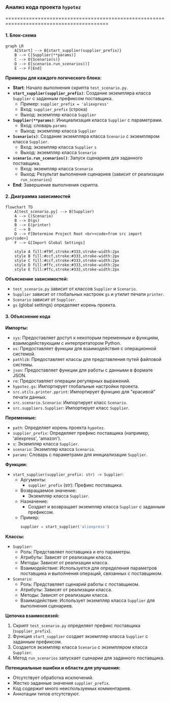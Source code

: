### **Анализ кода проекта `hypotez`**

=========================================================================================

#### **1. Блок-схема**

```mermaid
graph LR
    A[Start] --> B{start_supplier(supplier_prefix)}
    B --> C[Supplier(**params)]
    C --> D{Scenario(s)}
    D --> E[scenario.run_scenarios()]
    E --> F[End]
```

**Примеры для каждого логического блока:**

- **Start**: Начало выполнения скрипта `test_scenario.py`.
- **`start_supplier(supplier_prefix)`**: Создание экземпляра класса `Supplier` с заданным префиксом поставщика.
  - Пример: `supplier_prefix = 'aliexpress'`
  - Вход: `supplier_prefix` (строка)
  - Выход: экземпляр класса `Supplier`
- **`Supplier(**params)`**: Инициализация класса `Supplier` с параметрами.
  - Вход: словарь `params`
  - Выход: экземпляр класса `Supplier`
- **`Scenario(s)`**: Создание экземпляра класса `Scenario` с экземпляром класса `Supplier`.
  - Вход: экземпляр класса `Supplier` `s`
  - Выход: экземпляр класса `Scenario`
- **`scenario.run_scenarios()`**: Запуск сценариев для заданного поставщика.
  - Вход: экземпляр класса `Scenario`
  - Выход: Результат выполнения сценариев (зависит от реализации `run_scenarios`)
- **End**: Завершение выполнения скрипта.

#### **2. Диаграмма зависимостей**

```mermaid
flowchart TD
    A[test_scenario.py] --> B(Supplier)
    A --> C(Scenario)
    B --> D(gs)
    B --> E(printer)
    C --> B
    D --> F[Determine Project Root <br><code>from src import gs</code>]
    F --> G[Import Global Settings]
    
    style A fill:#f9f,stroke:#333,stroke-width:2px
    style B fill:#ccf,stroke:#333,stroke-width:2px
    style C fill:#ccf,stroke:#333,stroke-width:2px
    style D fill:#ffc,stroke:#333,stroke-width:2px
    style E fill:#ffc,stroke:#333,stroke-width:2px
```

**Объяснение зависимостей:**

- `test_scenario.py` зависит от классов `Supplier` и `Scenario`.
- `Supplier` зависит от глобальных настроек `gs` и утилит печати `printer`.
- `Scenario` зависит от `Supplier`.
- `gs` (global settings) определяет корень проекта.

#### **3. Объяснение кода**

**Импорты:**

- `sys`: Предоставляет доступ к некоторым переменным и функциям, взаимодействующим с интерпретатором Python.
- `os`: Предоставляет функции для взаимодействия с операционной системой.
- `pathlib`: Предоставляет классы для представления путей файловой системы.
- `json`: Предоставляет функции для работы с данными в формате JSON.
- `re`: Предоставляет операции регулярных выражений.
- `hypotez.gs`: Импортирует глобальные настройки проекта.
- `src.utils.printer.pprint`: Импортирует функцию для "красивой" печати данных.
- `src.scenario.Scenario`: Импортирует класс `Scenario`.
- `src.suppliers.Supplier`: Импортирует класс `Supplier`.

**Переменные:**

- `path`: Определяет корень проекта `hypotez`.
- `supplier_prefix`: Определяет префикс поставщика (например, 'aliexpress', 'amazon').
- `s`: Экземпляр класса `Supplier`.
- `scenario`: Экземпляр класса `Scenario`.
- `params`: Словарь с параметрами для инициализации `Supplier`.

**Функции:**

- `start_supplier(supplier_prefix: str) -> Supplier`:
  - Аргументы:
    - `supplier_prefix` (str): Префикс поставщика.
  - Возвращаемое значение:
    - Экземпляр класса `Supplier`.
  - Назначение:
    - Создает и возвращает экземпляр класса `Supplier` с заданным префиксом.
  - Пример:
    ```python
    supplier = start_supplier('aliexpress')
    ```

**Классы:**

- `Supplier`:
  - Роль: Представляет поставщика и его параметры.
  - Атрибуты: Зависят от реализации класса.
  - Методы: Зависят от реализации класса.
  - Взаимодействие: Используется для определения параметров поставщика и выполнения операций, связанных с поставщиком.
- `Scenario`:
  - Роль: Представляет сценарий работы с поставщиком.
  - Атрибуты: Зависят от реализации класса.
  - Методы: Зависят от реализации класса.
  - Взаимодействие: Использует экземпляр класса `Supplier` для выполнения сценариев.

**Цепочка взаимосвязей:**

1. Скрипт `test_scenario.py` определяет префикс поставщика (`supplier_prefix`).
2. Функция `start_supplier` создает экземпляр класса `Supplier` с заданным префиксом.
3. Создается экземпляр класса `Scenario` с экземпляром класса `Supplier`.
4. Метод `run_scenarios` запускает сценарии для заданного поставщика.

**Потенциальные ошибки и области для улучшения:**

- Отсутствует обработка исключений.
- Жестко заданные значения `supplier_prefix`.
- Код содержит много неиспользуемых комментариев.
- Аннотации типов отсутствуют.